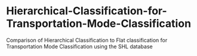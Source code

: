 # Hierarchical-Classification-for-Transportation-Mode-Classification
Comparison of Hierarchical Classification to Flat classification for Transportation Mode Classification using the SHL database
